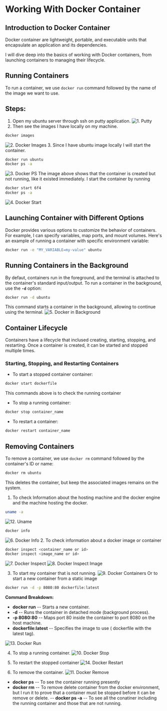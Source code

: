 # Working With Docker Container

## Introduction to Docker Container

Docker container are lightweight, portable, and executable units that encapsulate an application and its dependencies. 

I will dive deep into the basics of working with Docker containers, from launching containers to managing their lifecycle.

## Running Containers
To run a container, we use `docker run` command followed by the name of the image we want to use.

## Steps:
1. Open my ubuntu server through ssh on putty application.
![1. Putty](./IMG/1.%20Putty.png)
2. Then see the images I have locally on my machine.
```bash
docker images
```
![2. Docker Images](./IMG/2.%20Docker%20Images.png)
3. Since I have ubuntu image locally I will start the container.
```bash
docker run ubuntu
docker ps -a
```
![3. Docker PS](./IMG/3.%20Docker%20PS.png)
The image above shows that the container is created but not running, like it existed immediately. 
I start the container by running
```bash
docker start 6f4
docker ps -a
```
![4. Docker Start](./IMG/4.%20Docker%20Start.png)

## Launching Container with Different Options
Docker provides various options to customize the behavior of containers. For example, I can specify variables, map ports, and mount volumes. Here's an example of running a container with specific environment variable:
```bash
docker run -e "MY_VARIABLE=my-value" ubuntu
```
## Running Containers in the Background
By defaut, containers run in the foreground, and the terminal is attached to the container's standard input/output. To run a container in the background, use the **`-d`** option:
```bash
docker run -d ubuntu
```
This command starts a container in the background, allowing to continue using the terminal.
![5. Docker in Background](./IMG/5.%20Docker%20in%20Background.png)

## Container Lifecycle
Containers have a lifecycle that inclused creating, starting, stopping, and restarting. Once a container is created, it can be started and stopped multiple times.

### Starting, Stopping, and Restarting Containers

- To start a stopped container container:
```bash
docker start dockerfile
```
This commands above is to check the running container 
- To stop a running container:
```bash
docker stop container_name
```
- To restart a container:
```bash
docker restart container_name
```

## Removing Containers
To remove a container, we use `docker rm` command followed by the container's ID or name:
```bash
docker rm ubuntu
```
This deletes the container, but keep the associated images remains on the system.

1. To check Information about the hosting machine and the docker engine and the machine hosting the docker.
```bash
uname -a
```
![12. Uname](./IMG/12.%20Uname.png)
```bash
docker info
```
![6. Docker Info](./IMG/6.%20Docker%20Info.png)
2. To check information about a docker image or container
```bash
docker inspect <container_name or id>
docker inspect <image_name or id>
```
![7. Docker Inspect](./IMG/7.%20Docker%20Inspect.png)
![8. Docker Inspect Image](./IMG/8.%20Docker%20Inspect%20Image.png)

3. To start my container that is not running.
![9. Docker Containers](./IMG/9.%20Docker%20Containers.png)
Or to start a new container from a static image
```bash
docker run -d -p 8080:80 dockerfile:latest
```
**Command Breakdown:**
- **docker run** -- Starts a new container.
- **-d** -- Runs the container in detached mode (background process).
- **-p 8080:80** --  Maps port 80 inside the container to port 8080 on the host machine.
- **dockerfile:latest** -- Specifies the image to use ( dockerfile with the latest tag).

![13. Docker Run](./IMG/13.%20Docker%20Run.png)

4. To stop a running container.
![10. Docker Stop](./IMG/10.%20Docker%20Stop.png)

5. To restart the stopped container
![14. Docker Restart](./IMG/14.%20Docker%20Restart.png)

6. To remove the container.
![11. Docker Remove](./IMG/11.%20Docker%20Remove.png)
- **docker ps** -- To see the container running presently
- **docker rm** -- To remove delete container from the docker environment, but I run it to prove that a container must be stopped before it can be remove or delete.
-- **docker ps -a** -- To see all the conatiner including the running container and those that are not running.
